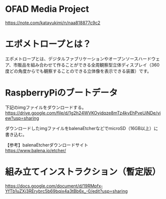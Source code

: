# OFAD Media Project
https://note.com/katayukimi/n/naa818877c9c2  

# エポメトロープとは？
エポメトロープとは、デジタルファブリケーションやオープンソースハードウェア、市販品を組み合わせて作ることができる全周観察型立体ディスプレイ（360度どの角度からでも観察することのできる立体像を表示できる装置）です。

# RaspberryPiのブートデータ  
下記のimgファイルをダウンロードする。
https://drive.google.com/file/d/1g2h24WVKOyjdqze8mTz4kyEhPveUiNDe/view?usp=sharing

ダウンロードしたimgファイルをbalenaEtcherなどでmicroSD（16GB以上）に書き込む。
  
【参考】balenaEtcherダウンロードサイト  
https://www.balena.io/etcher/

# 組み立てインストラクション（暫定版）  
https://docs.google.com/document/d/19RMpfx-YfTb1uZXj3RErybrc5b69bqix4a3tBb6x_-0/edit?usp=sharing
